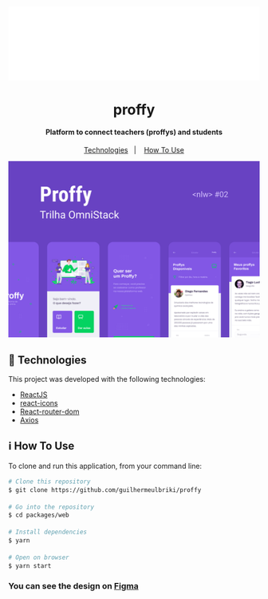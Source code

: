 <h1 align="center" >
  <img alt="Magia da patinação" src="./assets/logo.svg" />
  <br>
  <br>
  proffy
</h1>

<h4 align="center">
  Platform to connect teachers (proffys) and students
</h4>

<p align="center">
  <a href="#rocket-technologies">Technologies</a>&nbsp;&nbsp;&nbsp;|&nbsp;&nbsp;&nbsp;
  <a href="#information_source-how-to-use">How To Use</a>
</p>

<p align="center">
  <img alt="App Demo" src="./assets/ui.png">
</p>

## :rocket: Technologies

This project was developed with the following technologies:

-  [ReactJS](https://reactjs.org/)
-  [react-icons](https://react-icons.github.io/react-icons/)
-  [React-router-dom](https://reactrouter.com/web/guides/quick-start)
-  [Axios](https://github.com/axios/axios)

## :information_source: How To Use

To clone and run this application, from your command line:

```bash
# Clone this repository
$ git clone https://github.com/guilhermeulbriki/proffy

# Go into the repository
$ cd packages/web

# Install dependencies
$ yarn

# Open on browser
$ yarn start
```

<h3>
  You can see the design on <a href="https://www.figma.com/file/e33KvgUpFdunXxJjHnK7CG/Proffy-Mobile">Figma</a>
</h3>
